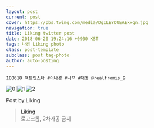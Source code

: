 ```yaml
---
layout: post
current: post
cover: https://pbs.twimg.com/media/DgILBYDUEAEkxgn.jpg
navigation: true
title: Liking twitter post
date: 2018-06-20 19:24:16 +0900 KST
tags: 나경 Liking photo
class: post-template
subclass: post tag-photo
author: auto-posting
---
```


```  
180618 팩트인스타 #이나경 #나꼬 #채영 @realfromis_9  

```

![0](https://pbs.twimg.com/media/DgILBYBUwAA90ma.jpg)
![1](https://pbs.twimg.com/media/DgILBYCVAAENh91.jpg)
![2](https://pbs.twimg.com/media/DgILBYDUEAEkxgn.jpg)


Post by Liking

> [Liking](https://twitter.com/liking61)  
> 로고크롭, 2차가공 금지